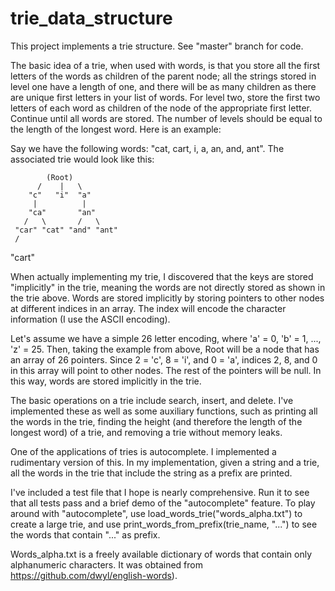 # trie_data_structure
This project implements a trie structure. See "master" branch for code. 

The basic idea of a trie, when used with words, is that you store all the first letters of the words as children of the parent node; all the strings stored in level one have a length of one, and there will be as many children as there are unique first letters in your list of words. For level two, store the first two letters of each word as children of the node of the appropriate first letter. Continue until all words are stored. The number of levels should be equal to the length of the longest word. Here is an example:

Say we have the following words: "cat, cart, i, a, an, and, ant". The associated trie would look like this:

            (Root)
          /    |   \  
        "c"   "i"  "a"
         |          |
        "ca"       "an"
       /   \       /   \
     "car" "cat" "and" "ant"
     /
  "cart"

When actually implementing my trie, I discovered that the keys are stored "implicitly" in the trie, meaning the words are not directly stored as shown in the trie above. Words are stored implicitly by storing pointers to other nodes at different indices in an array. The index will encode the character information (I use the ASCII encoding).

Let's assume we have a simple 26 letter encoding, where 'a' = 0, 'b' = 1, ..., 'z' = 25. Then, taking the example from above, Root will be a node that has an array of 26 pointers. Since 2 = 'c', 8 = 'i', and 0 = 'a', indices 2, 8, and 0 in this array will point to other nodes. The rest of the pointers will be null. In this way, words are stored implicitly in the trie.

The basic operations on a trie include search, insert, and delete. I've implemented these as well as some auxiliary functions, such as printing all the words in the trie, finding the height (and therefore the length of the longest word) of a trie, and removing a trie without memory leaks. 

One of the applications of tries is autocomplete. I implemented a rudimentary version of this. In my implementation, given a string and a trie, all the words in the trie that include the string as a prefix are printed.

I've included a test file that I hope is nearly comprehensive. Run it to see that all tests pass and a brief demo of the "autocomplete" feature. To play around with "autocomplete", use load_words_trie("words_alpha.txt") to create a large trie, and use print_words_from_prefix(trie_name, "...") to see the words that contain "..." as prefix. 

Words_alpha.txt is a freely available dictionary of words that contain only alphanumeric characters. It was obtained from https://github.com/dwyl/english-words). 
